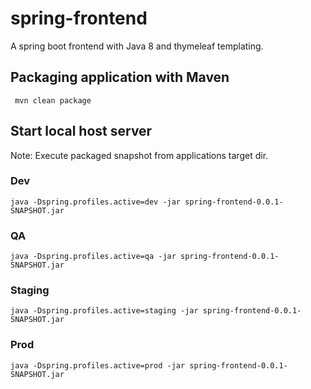 # spring-frontend
A spring boot frontend with Java 8 and thymeleaf templating.

## Packaging application with Maven
``` mvn clean package```

## Start local host server
Note: Execute packaged snapshot from applications target dir.

### Dev
``` java -Dspring.profiles.active=dev -jar spring-frontend-0.0.1-SNAPSHOT.jar ```

### QA
``` java -Dspring.profiles.active=qa -jar spring-frontend-0.0.1-SNAPSHOT.jar ```

### Staging
``` java -Dspring.profiles.active=staging -jar spring-frontend-0.0.1-SNAPSHOT.jar ```

### Prod
``` java -Dspring.profiles.active=prod -jar spring-frontend-0.0.1-SNAPSHOT.jar ```